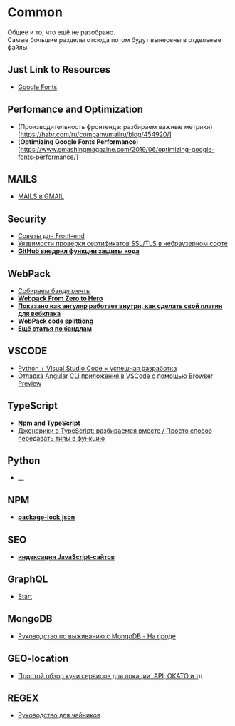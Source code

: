 # Common
Общее и то, что ещё не разобрано.  
Самые большие разделы отсюда потом будут вынесены в отдельные файлы.

## Just Link to Resources
- [Google Fonts](https://fonts.google.com/)


## Perfomance and Optimization
- (Производительность фронтенда: разбираем важные метрики)[https://habr.com/ru/company/mailru/blog/454920/]
- (**Optimizing Google Fonts Performance**)[https://www.smashingmagazine.com/2019/06/optimizing-google-fonts-performance/]


## MAILS  
- [MAILS в GMAIL](https://developers.google.com/gmail/design/css) 

## Security  
- [Советы для Front-end](https://habr.com/ru/post/445932/)
- [Уязвимости проверки сертификатов SSL/TLS в небраузерном софте](https://habr.com/ru/post/454856/)
- [**GitHub внедрил функции защиты кода**](https://infostart.ru/journal/news/tekhnologii/github-vnedril-novye-funktsii-zashchity-koda-razrabotchikov_1069880/)


## WebPack  
- [Собираем бандл мечты](https://habr.com/ru/company/oleg-bunin/blog/433324/)
- [**Webpack From Zero to Hero**](https://tech.olx.com/webpack-from-zero-to-hero-cf1b77b852c9)
- [**Показано как ангуляр работает внутри, как сделать свой плагин для вебкпака**](https://blog.angularindepth.com/having-fun-with-angular-and-typescript-transformers-2c2296845c56)
- [**WebPack code splittiong**](https://ultimatecourses.com/blog/lazy-loading-angular-code-splitting-webpack)
- [**Ещё статья по бандлам**](https://medium.com/@adamrackis/vendor-and-code-splitting-in-webpack-2-6376358f1923)


## VSCODE  
- [Python + Visual Studio Code = успешная разработка](https://proglib.io/p/python-vscode/)
- [Отладка Angular CLI приложения в VSCode с помощью Browser Preview](https://habr.com/ru/company/iponweb/blog/443574/)


## TypeScript
- [**Npm and TypeScript**](https://medium.com/@freek_mencke/how-to-write-node-js-applications-in-typescript-a54af696f66)
- [Дженерики в TypeScript: разбираемся вместе / Просто способ передавать типы в функцию](https://habr.com/ru/post/455473/)



## Python 
- __


## NPM
- [**package-lock.json**](https://hackernoon.com/do-i-really-need-package-lock-json-file-321ce29e7d2c)


## SEO
- [**индексация JavaScript-сайтов**](https://vc.ru/seo/69857-seo-test-indeksaciya-javascript-saytov)


## GraphQL  
- [Start](https://levelup.gitconnected.com/getting-started-with-graphql-its-pretty-easy-3ea803426298)


## MongoDB
- [Руководство по выживанию с MongoDB - На проде](https://habr.com/ru/company/oleg-bunin/blog/454748/)

## GEO-location
- [Простой обзор кучи сервисов для локации, API, ОКАТО и тд](https://habr.com/ru/post/462011/)

## REGEX
- [Руководство для чайников](https://github.com/ziishaned/learn-regex/blob/master/translations/README-ru.md)